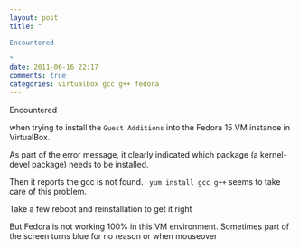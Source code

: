 ```yaml
---
layout: post
title: "

Encountered 

"
date: 2011-06-16 22:17
comments: true
categories: virtualbox gcc g++ fedora
---
```



Encountered 




when trying to install the ```Guest Additions``` into the Fedora 15 VM instance in VirtualBox.





As part of the error message, it clearly indicated which package (a kernel-devel package)  needs to be installed.




Then it reports the gcc is not found. ``` yum install gcc g++``` seems to take care of this problem.




Take a few reboot and reinstallation to get it right




But Fedora is not working 100% in this VM environment. Sometimes part of the screen turns blue for no reason or when mouseover


